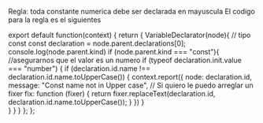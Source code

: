 
Regla: toda constante numerica debe ser declarada en mayuscula
El codigo para la regla es el siguientes

export default function(context) {
  return {
	VariableDeclarator(node){
    	// tipo const
      const declaration = node.parent.declarations[0];
      console.log(node.parent.kind)
      if (node.parent.kind === "const"){        
        //asegurarnos que el valor es un numero
        if (typeof declaration.init.value === "number") {
          if (declaration.id.name !== declaration.id.name.toUpperCase()) {
            context.report({
            	node: declaration.id,
              	message: "Const name not in Upper case",
              // Si quiero le puedo arreglar un fixer
              	fix: function (fixer) {
                	return fixer.replaceText(declaration.id, declaration.id.name.toUpperCase());
                }
            })
          }          
        }
      }
    }
  };
};



